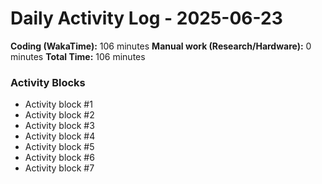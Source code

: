 # Daily Activity Log - 2025-06-23

**Coding (WakaTime):** 106 minutes
**Manual work (Research/Hardware):** 0 minutes
**Total Time:** 106 minutes

### Activity Blocks
- Activity block #1
- Activity block #2
- Activity block #3
- Activity block #4
- Activity block #5
- Activity block #6
- Activity block #7
